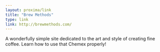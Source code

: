 ```yaml
---
layout: proxima/link
title: "Brew Methods"
type: link
link: http://brewmethods.com/
---
```


A wonderfully simple site dedicated to the art and style of creating fine coffee. Learn how to use that Chemex properly!